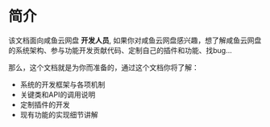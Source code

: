 # 简介

该文档面向咸鱼云网盘 **开发人员**, 如果你对咸鱼云网盘感兴趣，想了解咸鱼云网盘的系统架构、参与功能开发贡献代码、定制自己的插件和功能、找bug...

那么，这个文档就是为你而准备的，通过这个文档你将了解：

 - 系统的开发框架与各项机制
 - 关键类和API的调用说明
 - 定制插件的开发
 - 现有功能的实现细节讲解
